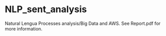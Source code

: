 # NLP_sent_analysis

Natural Lengua Processes analysis/Big Data and AWS. See Report.pdf for more information.
